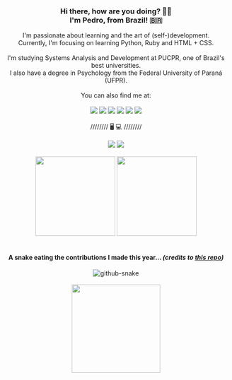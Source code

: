 <div align="center">
    <h3>
        Hi there, how are you doing? 👋🏻 <br> I'm Pedro, from Brazil! 🇧🇷
    </h3>
    I'm passionate about learning and the art of (self-)development.
    <br>
    Currently, I'm focusing on learning Python, Ruby and HTML + CSS.
    <br>
    <br>
    I'm studying Systems Analysis and Development at PUCPR, one of Brazil's best universities. 
    <br>
    I also have a degree in Psychology from the Federal University of Paraná (UFPR). 
    <br>
    <br>
    You can also find me at:
    <br>
    <br>
    <a href="https://www.codecademy.com/profiles/pwiez" target="_blank"><img src="https://img.shields.io/badge/Codecademy-FFF0E5?style=for-the-badge&logo=codecademy&logoColor=303347"></a>
    <a href="https://codepen.io/pwiez" target="_blank"><img src="https://img.shields.io/badge/Codepen-000000?style=for-the-badge&logo=codepen&logoColor=white"></a>
    <a href="https://dev.to/pwiez" target="_blank"><img src="https://img.shields.io/badge/dev.to-0A0A0A?style=for-the-badge&logo=devdotto&logoColor=white"></a>
    <a href="https://exercism.org/profiles/pwiez" target="_blank"><img src="https://img.shields.io/badge/Exercism-009CAB?style=for-the-badge&logo=exercism&logoColor=white"></a>
    <a href="https://www.linkedin.com/in/pwiez/" target="_blank"><img src="https://img.shields.io/badge/-LinkedIn-%230077B5?style=for-the-badge&logo=linkedin&logoColor=white"></a>
    <a href="https://www.researchgate.net/profile/Pedro-Wiezel" target="_blank"><img src="https://img.shields.io/badge/Research_Gate-00CCBB.svg?&style=for-the-badge&logo=ResearchGate&logoColor=white"></a>
    <br>
    <br>
    ////////  🖥️ 💻  ////////
    <br>
    <br>
    <img src="https://img.shields.io/badge/Linux_Mint-87CF3E?style=for-the-badge&logo=linux-mint&logoColor=white">
    <img src="https://img.shields.io/badge/mac%20os-000000?style=for-the-badge&logo=apple&logoColor=white">
    <br>
    <br>
</div>

<div align="center">
    <img height="180em" src="https://github-readme-stats.vercel.app/api?username=pwiez&show_icons=true&include_all_commits=true&bg_color=00000000&hide_border=true&count_private=true&text_color=3498db">
    <img height="180em" src="https://github-readme-stats.vercel.app/api/top-langs/?username=pwiez&&hide_border=true&layout=compact&langs_count=7&bg_color=00000000"/>
</div>

<br>

<h4 align="center">
    A snake eating the contributions I made this year...
    <i>
        (credits to <a href="https://github.com/Platane/snk" target="_blank">this repo</a>)
    </i>
</h4>
    
<div align="center">
    <picture>
        <source media="(prefers-color-scheme: dark)" srcset="https://raw.githubusercontent.com/pẃiez/ṕwiez/output/github-contribution-grid-snake-dark.svg" />
        <source media="(prefers-color-scheme: light)" srcset="https://raw.githubusercontent.com/pẃiez/ṕwiez/output/github-contribution-grid-snake.svg" />
        <img alt="github-snake" src="github-snake.svg" />
    </picture>
</div>

<br>

<div align="center">
    <img src='https://user-images.githubusercontent.com/5713670/87202985-820dcb80-c2b6-11ea-9f56-7ec461c497c3.gif' width='200"'>
</div>

<!---
pwiez/pwiez is a ✨ special ✨ repository because its `README.md` (this file) appears on your GitHub profile.
You can click the Preview link to take a look at your changes.
--->
